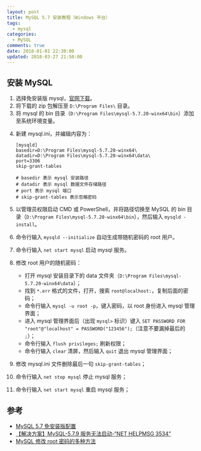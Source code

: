 ```yaml
---
layout: post
title: MySQL 5.7 安装教程（Windows 平台）
tags:
  - mysql
categories:
  - MySQL
comments: true
date: 2018-01-01 22:30:00
updated: 2018-03-27 21:50:00
---
```


## 安装 MySQL

1.  选择免安装版 mysql，[官网下载](https://dev.mysql.com/downloads/mysql/)。
2.  将下载的 zip 包解压至 `D:\Program Files\` 目录。
3.  将 mysql 的 bin 目录（`D:\Program Files\mysql-5.7.20-winx64\bin`）添加至系统环境变量。

<!-- more -->

4.  新建 mysql.ini，并编辑内容为：

    ```plain
    [mysqld]
    basedir=D:\Program Files\mysql-5.7.20-winx64\
    datadir=D:\Program Files\mysql-5.7.20-winx64\data\
    port=3306
    skip-grant-tables

    # basedir 表示 mysql 安装路径
    # datadir 表示 mysql 数据文件存储路径
    # port 表示 mysql 端口
    # skip-grant-tables 表示忽略密码
    ```

5.  以管理员权限启动 CMD 或 PowerShell，并将路径切换至 MySQL 的 bin 目录（`D:\Program Files\mysql-5.7.20-winx64\bin`），然后输入 `mysqld -install`。
6.  命令行输入 `mysqld --initialize` 自动生成带随机密码的 root 用户。
7.  命令行输入 `net start mysql` 启动 mysql 服务。
8.  修改 root 用户的随机密码：
    * 打开 mysql 安装目录下的 data 文件夹（`D:\Program Files\mysql-5.7.20-winx64\data`）；
    * 找到 `*.err` 格式的文件，打开，搜索 `root@localhost:`，复制后面的密码；
    * 命令行输入 `mysql -u root -p`，键入密码，以 root 身份进入 mysql 管理界面；
    * 进入 mysql 管理界面后（出现 `mysql>` 标识）键入 `SET PASSWORD FOR "root"@"localhost" = PASSWORD("123456");`（注意不要漏掉最后的 `;`）；
    * 命令行输入 `flush privileges;` 刷新权限；
    * 命令行输入 `clear` 清屏，然后输入 `quit` 退出 mysql 管理界面；
9.  修改 mysql.ini 文件删除最后一句 `skip-grant-tables`；
10. 命令行输入 `net stop mysql` 停止 mysql 服务；
11. 命令行输入 `net start mysql` 重启 mysql 服务；

## 参考

* [MySQL 5.7 免安装版配置](http://blog.csdn.net/qq_33472557/article/details/77861692/)
* [【解决方案】MySQL-5.7.9 服务无法启动-“NET HELPMSG 3534”](http://blog.csdn.net/i_am_wangbo/article/details/49999407/)
* [MySQL 修改 root 密码的多种方法](https://www.cnblogs.com/liufei88866/p/5619215.html)
